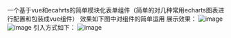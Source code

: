 一个基于vue和ecahrts的简单模块化表单组件（简单的对几种常用echarts图表进行配置和包装成vue组件） 效果如下图中对组件的简单运用
展示效果：
![image](https://user-images.githubusercontent.com/96484926/214816342-e4c9f888-12b1-4aff-9039-59e0de627c9a.png)
![image](https://user-images.githubusercontent.com/96484926/214816381-d53e8eb8-52c3-47a5-9aed-190f587b5492.png)
引入方式如下：
![image](https://user-images.githubusercontent.com/96484926/214816445-b94f3099-f27c-40e2-8f99-a05a0dd3869f.png)
